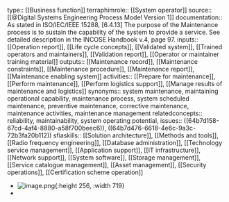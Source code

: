 type:: [[Business function]]
terraphimrole:: [[System operator]]
source:: [[@Digital Systems Engineering Process Model Version 1]]
documentation:: As stated in ISO/IEC/IEEE 15288, [6.4.13] The purpose of the Maintenance process is to sustain the capability of the system to provide a service.  See detailed description in the INCOSE Handbook v.4, page 97.
inputs:: [[Operation report]], [[Life cycle concepts]], [[Validated system]], [[Trained operators and maintainers]], [[Validation report]], [[Operator or maintainer training material]]
outputs:: [[Maintenance record]], [[Maintenance constraints]], [[Maintenance procedure]], [[Maintenance report]], [[Maintenance enabling system]]
activities:: [[Prepare for maintenance]], [[Perform maintenance]], [[Perform logistics support]], [[Manage results of maintenance and logistics]]
synonyms:: system maintenance, maintaining operational capability, maintenance process, system scheduled maintenance, preventive maintenance, corrective maintenance, maintenance activities, maintenance management
relatedconcepts:: reliability, maintainability, system operating potential,
issues:: ((64b7d158-67cd-4af4-8880-a58f700beec6)), ((64b7d476-6618-4e6c-9a3c-72b3fa20b112))
sfiaskills:: [[Solution architecture]], [[Methods and tools]], [[Radio frequency engineering]], [[Database administration]], [[Technology service management]], [[Application support]], [[IT infrastructure]], [[Network support]], [[System software]], [[Storage management]], [[Service catalogue management]], [[Asset management]], [[Security operations]], [[Certification scheme operation]]

- ![image.png](../assets/image_1689444662286_0.png){:height 256, :width 719}
-
